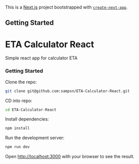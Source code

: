 This is a [Next.js](https://nextjs.org/) project bootstrapped with [`create-next-app`](https://github.com/vercel/next.js/tree/canary/packages/create-next-app).

## Getting Started

# ETA Calculator React

Simple react app for calculator ETA

### Getting Started

Clone the repo:

```zsh
git clone git@github.com:sampsn/ETA-Calculator-React.git
```

CD into repo:

```zsh
cd ETA-Calculator-React
```

Install dependencies:

```zsh
npm install
```

Run the development server:

```bash
npm run dev
```

Open [http://localhost:3000](http://localhost:3000) with your browser to see the result.

